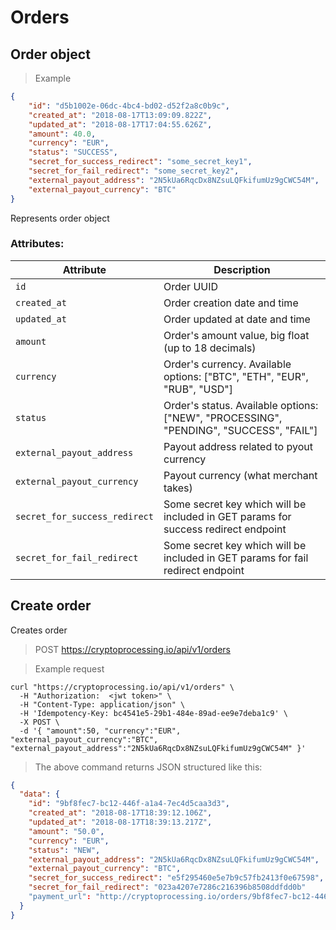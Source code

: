 # Orders

## Order object

> Example

```json
{
    "id": "d5b1002e-06dc-4bc4-bd02-d52f2a8c0b9c",
    "created_at": "2018-08-17T13:09:09.822Z",
    "updated_at": "2018-08-17T17:04:55.626Z",
    "amount": 40.0,
    "currency": "EUR",
    "status": "SUCCESS",
    "secret_for_success_redirect": "some_secret_key1",
    "secret_for_fail_redirect": "some_secret_key2",
    "external_payout_address": "2N5kUa6RqcDx8NZsuLQFkifumUz9gCWC54M",
    "external_payout_currency": "BTC"
}
```

Represents order object
 
### Attributes:

Attribute | Description
--------- | -----------
`id` | Order UUID
`created_at` | Order creation date and time
`updated_at` | Order updated at date and time
`amount` | Order's amount value, big float (up to 18 decimals)
`currency` | Order's currency. Available options: ["BTC", "ETH", "EUR", "RUB", "USD"]
`status` | Order's status. Available options: ["NEW", "PROCESSING", "PENDING", "SUCCESS", "FAIL"]
`external_payout_address` | Payout address related to pyout currency
`external_payout_currency` | Payout currency (what merchant takes)
`secret_for_success_redirect` | Some secret key which will be included in GET params for success redirect endpoint
`secret_for_fail_redirect` | Some secret key which will be included in GET params for fail redirect endpoint


## Create order

Creates order

> POST https://cryptoprocessing.io/api/v1/orders

> Example request

```shell
curl "https://cryptoprocessing.io/api/v1/orders" \
  -H "Authorization:  <jwt token>" \
  -H "Content-Type: application/json" \
  -H 'Idempotency-Key: bc4541e5-29b1-484e-89ad-ee9e7deba1c9' \
  -X POST \
  -d '{ "amount":50, "currency":"EUR", "external_payout_currency":"BTC", "external_payout_address":"2N5kUa6RqcDx8NZsuLQFkifumUz9gCWC54M" }'
```

> The above command returns JSON structured like this:

```json
{
  "data": {
    "id": "9bf8fec7-bc12-446f-a1a4-7ec4d5caa3d3",
    "created_at": "2018-08-17T18:39:12.106Z",
    "updated_at": "2018-08-17T18:39:13.217Z",
    "amount": "50.0",
    "currency": "EUR",
    "status": "NEW",
    "external_payout_address": "2N5kUa6RqcDx8NZsuLQFkifumUz9gCWC54M",
    "external_payout_currency": "BTC",
    "secret_for_success_redirect": "e5f295460e5e7b9c57fb2413f0e67598",
    "secret_for_fail_redirect": "023a4207e7286c216396b8508ddfdd0b"
    "payment_url": "http://cryptoprocessing.io/orders/9bf8fec7-bc12-446f-a1a4-7ec4d5caa3d3/pay"
  }
}
```

